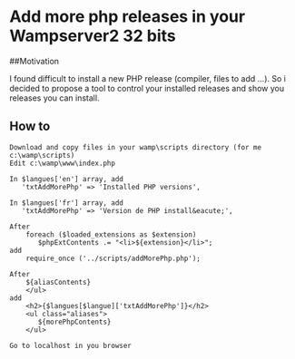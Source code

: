 Add more php releases in your Wampserver2 32 bits
=======================

##Motivation

I found difficult to install a new PHP release (compiler, files to add ...). So i decided to propose a tool to control your installed releases and show you releases you can install.


## How to

	Download and copy files in your wamp\scripts directory (for me c:\wamp\scripts)
	Edit c:\wamp\www\index.php
	
	In $langues['en'] array, add 
	   'txtAddMorePhp' => 'Installed PHP versions', 
	
	In $langues['fr'] array, add 
	   'txtAddMorePhp' => 'Version de PHP install&eacute;',
	
	After 
        foreach ($loaded_extensions as $extension)
	       $phpExtContents .= "<li>${extension}</li>";
    add
        require_once ('../scripts/addMorePhp.php');
	
	After 
		${aliasContents}			
        </ul>
    add        
	    <h2>{$langues[$langue]['txtAddMorePhp']}</h2>
	    <ul class="aliases">
           ${morePhpContents}
	    </ul>

	Go to localhost in you browser

